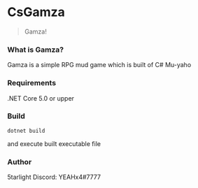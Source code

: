 # CsGamza
> Gamza!

### What is Gamza?
Gamza is a simple RPG mud game which is built of C#
Mu-yaho

### Requirements
.NET Core 5.0 or upper

### Build
```
dotnet build
```
and execute built executable file


### Author
5tarlight
Discord: YEAHx4#7777